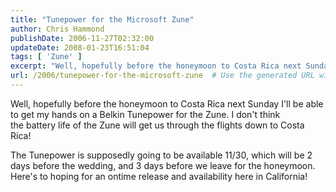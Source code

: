 ```yaml
---
title: "Tunepower for the Microsoft Zune"
author: Chris Hammond
publishDate: 2006-11-27T02:32:00
updateDate: 2008-01-23T16:51:04
tags: [ 'Zune' ]
excerpt: "Well, hopefully before the honeymoon to Costa Rica next Sunday I'll be able to get my hands on a Belkin Tunepower for the Zune. I don't think the&nbsp;battery life of the Zune will get us through the flights down to Costa Rica! The Tunepower is supposedly going to be available 11/30, which will be 2 days before the wedding, and 3 days before we leave for the honeymoon. Here's to hoping for an ontime release and availability here in..."
url: /2006/tunepower-for-the-microsoft-zune  # Use the generated URL with year
---
```

<P>Well, hopefully before the honeymoon to Costa Rica next Sunday I'll be able to get my hands on a Belkin Tunepower for the Zune. I don't think the&nbsp;battery life of the Zune will get us through the flights down to Costa Rica!</P> <P>The Tunepower is supposedly going to be available 11/30, which will be 2 days before the wedding, and 3 days before we leave for the honeymoon. Here's to hoping for an ontime release and availability here in California!</P>
